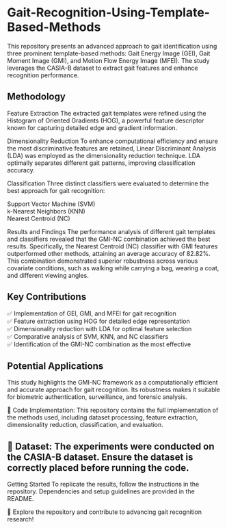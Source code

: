 # Gait-Recognition-Using-Template-Based-Methods
This repository presents an advanced approach to gait identification using three prominent template-based methods: Gait Energy Image (GEI), Gait Moment Image (GMI), and Motion Flow Energy Image (MFEI). The study leverages the CASIA-B dataset to extract gait features and enhance recognition performance.

## Methodology
Feature Extraction
The extracted gait templates were refined using the Histogram of Oriented Gradients (HOG), a powerful feature descriptor known for capturing detailed edge and gradient information.

Dimensionality Reduction
To enhance computational efficiency and ensure the most discriminative features are retained, Linear Discriminant Analysis (LDA) was employed as the dimensionality reduction technique. LDA optimally separates different gait patterns, improving classification accuracy.

Classification
Three distinct classifiers were evaluated to determine the best approach for gait recognition:

Support Vector Machine (SVM)\
k-Nearest Neighbors (KNN)\
Nearest Centroid (NC)

Results and Findings
The performance analysis of different gait templates and classifiers revealed that the GMI-NC combination achieved the best results. Specifically, the Nearest Centroid (NC) classifier with GMI features outperformed other methods, attaining an average accuracy of 82.82%. This combination demonstrated superior robustness across various covariate conditions, such as walking while carrying a bag, wearing a coat, and different viewing angles.

## Key Contributions
✅ Implementation of GEI, GMI, and MFEI for gait recognition \
✅ Feature extraction using HOG for detailed edge representation \
✅ Dimensionality reduction with LDA for optimal feature selection \
✅ Comparative analysis of SVM, KNN, and NC classifiers \
✅ Identification of the GMI-NC combination as the most effective

## Potential Applications
This study highlights the GMI-NC framework as a computationally efficient and accurate approach for gait recognition. Its robustness makes it suitable for biometric authentication, surveillance, and forensic analysis.

🔹 Code Implementation: This repository contains the full implementation of the methods used, including dataset processing, feature extraction, dimensionality reduction, classification, and evaluation.

## 📌 Dataset: The experiments were conducted on the CASIA-B dataset. Ensure the dataset is correctly placed before running the code.

Getting Started
To replicate the results, follow the instructions in the repository. Dependencies and setup guidelines are provided in the README.

🚀 Explore the repository and contribute to advancing gait recognition research!

